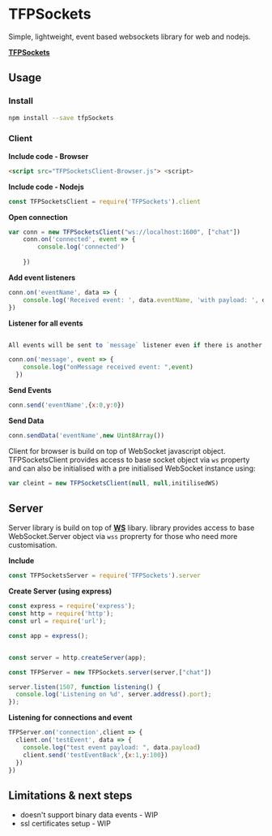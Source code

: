 # TFPSockets
Simple, lightweight, event based websockets library for web and nodejs.

[**TFPSockets**](https://github.com/vbaicu/TFPSockets)

## Usage


### Install

```bash
npm install --save tfpSockets
```

### Client

**Include code - Browser**

```html 
<script src="TFPSocketsClient-Browser.js"> <script>
```

**Include code - Nodejs**

```javascript
const TFPSocketsClient = require('TFPSockets').client
```

**Open connection**

```javascript 
var conn = new TFPSocketsClient("ws://localhost:1600", ["chat"])
    conn.on('connected', event => {
        console.log('connected')
       
    })
```

**Add event listeners**
```javascript
conn.on('eventName', data => {
    console.log('Received event: ', data.eventName, 'with payload: ', data.payload)
})
```

**Listener for all events**

```javascript

All events will be sent to `message` listener even if there is another listener sent for those events.

conn.on('message', event => {
    console.log("onMessage received event: ",event)
  })
```

**Send Events**


```javascript
conn.send('eventName',{x:0,y:0})
```

**Send Data**

```javascript
conn.sendData('eventName',new Uint8Array())
```

Client for browser is build on top of WebSocket javascript object. TFPSocketsClient provides access to base socket object via `ws` property and can also be initialised with a pre initialised WebSocket instance using: 
```javascript
var cleint = new TFPSocketsClient(null, null,initilisedWS)
```

## Server
Server library is build on top of [**WS**](https://github.com/websockets/ws) libary. library provides access to base WebSocket.Server object via `wss` proprerty for those who need more customisation.

**Include**

```javascript
const TFPSocketsServer = require('TFPSockets').server
```

**Create Server (using express)**

```javascript
const express = require('express');
const http = require('http');
const url = require('url');

const app = express();


const server = http.createServer(app);

const TFPServer = new TFPSockets.server(server,["chat"])

server.listen(1507, function listening() {
  console.log('Listening on %d', server.address().port);
});
```

**Listening for connections and event**
```javascript
TFPServer.on('connection',client => {
  client.on('testEvent', data => {
    console.log("test event payload: ", data.payload)
    client.send('testEventBack',{x:1,y:100})
  })
})
```

## Limitations & next steps
* doesn't support binary data events - WIP
* ssl certificates setup - WIP

